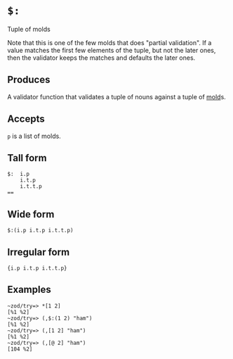 `$:`
====

Tuple of molds

Note that this is one of the few molds that does "partial
validation".  If a value matches the first few elements of the
tuple, but not the later ones, then the validator keeps the
matches and defaults the later ones.

Produces
--------

A validator function that validates a tuple of nouns against a tuple of [mold]()s.

Accepts
--------

`p` is a list of molds.

Tall form
---------

    $:  i.p
        i.t.p
        i.t.t.p
    ==

Wide form
---------

    $:(i.p i.t.p i.t.t.p)

Irregular form
--------------

    {i.p i.t.p i.t.t.p}

Examples
--------

    ~zod/try=> *[1 2]
    [%1 %2]
    ~zod/try=> (,$:(1 2) "ham")
    [%1 %2]
    ~zod/try=> (,[1 2] "ham")
    [%1 %2]
    ~zod/try=> (,[@ 2] "ham")
    [104 %2]
